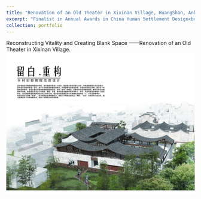```yaml
---
title: "Renovation of an Old Theater in Xixinan Village, HuangShan, Anhui, China"
excerpt: "Finalist in Annual Awards in China Human Settlement Design<br/>"
collection: portfolio
---
```


Reconstructing Vitality and Creating Blank Space ——Renovation of an Old Theater in Xixinan Village. 
<img src="../images/Old_sec1.jpg"  alt="Old Theater sec1..."/>

